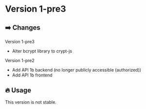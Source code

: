 # Version 1-pre3
## ➡️ Changes
Version 1-pre3
- Alter bcrypt library to crypt-js

Version 1-pre2
- Add API 1b backend (no longer publicly accessible (authorized))
- Add API 1b frontend

## 🔥 Usage
This version is not stable.